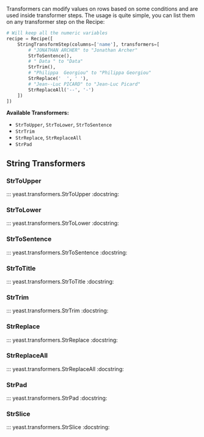 Transformers can modify values on rows based on some conditions and are used inside transformer steps.
The usage is quite simple, you can list them on any transformer step on the Recipe:

```python
# Will keep all the numeric variables
recipe = Recipe([
    StringTransformStep(columns=['name'], transformers=[
        # "JONATHAN ARCHER" to "Jonathan Archer"
        StrToSentence(),
        # " Data " to "Data"
        StrTrim(),
        # "Philippa  Georgiou" to "Philippa Georgiou"
        StrReplace('  ', ' '),
        # "Jean--Luc PICARD" to "Jean-Luc Picard"
        StrReplaceAll('--', '-')
    ])
])
```

**Available Transformers:**

- `StrToUpper`, `StrToLower`, `StrToSentence`
- `StrTrim`
- `StrReplace`, `StrReplaceAll`
- `StrPad`

## String Transformers

### StrToUpper

::: yeast.transformers.StrToUpper
    :docstring:

### StrToLower

::: yeast.transformers.StrToLower
    :docstring:

### StrToSentence

::: yeast.transformers.StrToSentence
    :docstring:

### StrToTitle

::: yeast.transformers.StrToTitle
    :docstring:

### StrTrim

::: yeast.transformers.StrTrim
    :docstring:

### StrReplace

::: yeast.transformers.StrReplace
    :docstring:

### StrReplaceAll

::: yeast.transformers.StrReplaceAll
    :docstring:

### StrPad

::: yeast.transformers.StrPad
    :docstring:

### StrSlice

::: yeast.transformers.StrSlice
    :docstring:

